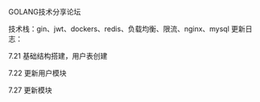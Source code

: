 GOLANG技术分享论坛

技术栈：gin、jwt、dockers、redis、负载均衡、限流、nginx、mysql
更新日志：

7.21 基础结构搭建，用户表创建

7.22 更新用户模块

7.27 更新模块